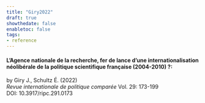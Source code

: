 ```yaml
---
title: "Giry2022"
draft: true
showthedate: false
enabletoc: false
tags:
- reference
---
```


#### **L’Agence nationale de la recherche, fer de lance d’une internationalisation néolibérale de la politique scientifique française (2004-2010) ?:**     
by Giry J., Schultz É. (2022)         
*Revue internationale de politique comparée* Vol. 29: 173-199       
DOI: 10.3917/ripc.291.0173     


